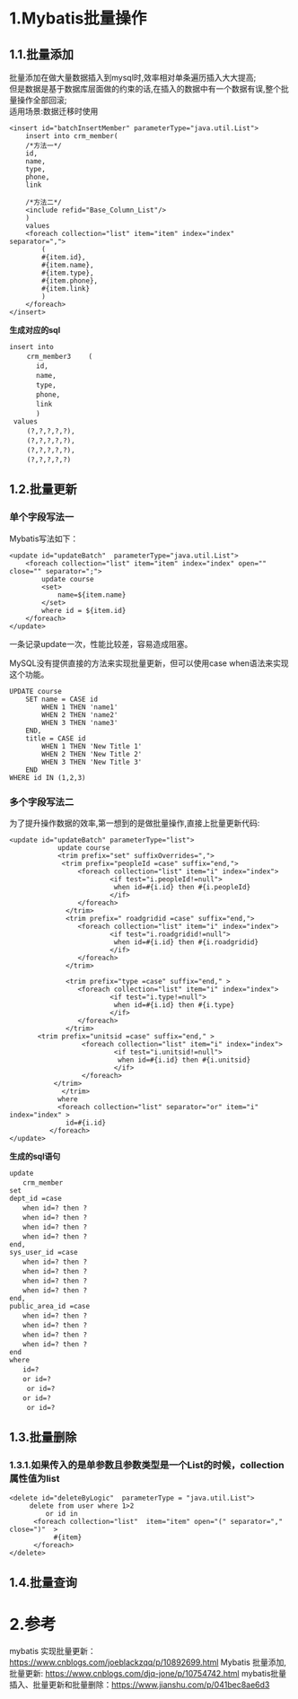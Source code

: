 # 1.Mybatis批量操作

## 1.1.批量添加

批量添加在做大量数据插入到mysql时,效率相对单条遍历插入大大提高;  
但是数据是基于数据库层面做的约束的话,在插入的数据中有一个数据有误,整个批量操作全部回滚;  
适用场景:数据迁移时使用

```
<insert id="batchInsertMember" parameterType="java.util.List">
    insert into crm_member(
    /*方法一*/
    id,
    name,
    type,
    phone,
    link
    
    /*方法二*/
    <include refid="Base_Column_List"/>
    )
    values
    <foreach collection="list" item="item" index="index" separator=",">
        (
        #{item.id},
        #{item.name},
        #{item.type},
        #{item.phone},
        #{item.link}
        )
    </foreach>
</insert>
```

**生成对应的sql**

```
insert into 
 　　crm_member3 　　(
　　　　id, 
　　　　name, 
　　　　type, 
　　　　phone,
　　　　link
　　　　)
 values
 　　(?,?,?,?,?),
 　　(?,?,?,?,?),
 　　(?,?,?,?,?),
 　　(?,?,?,?,?)
```

## 1.2.批量更新
### 单个字段写法一
Mybatis写法如下：

```
<update id="updateBatch"  parameterType="java.util.List">  
    <foreach collection="list" item="item" index="index" open="" close="" separator=";">
        update course
        <set>
            name=${item.name}
        </set>
        where id = ${item.id}
    </foreach>      
</update>
```
一条记录update一次，性能比较差，容易造成阻塞。

MySQL没有提供直接的方法来实现批量更新，但可以使用case when语法来实现这个功能。


```
UPDATE course
    SET name = CASE id 
        WHEN 1 THEN 'name1'
        WHEN 2 THEN 'name2'
        WHEN 3 THEN 'name3'
    END, 
    title = CASE id 
        WHEN 1 THEN 'New Title 1'
        WHEN 2 THEN 'New Title 2'
        WHEN 3 THEN 'New Title 3'
    END
WHERE id IN (1,2,3)
```


### 多个字段写法二
为了提升操作数据的效率,第一想到的是做批量操作,直接上批量更新代码:
```
<update id="updateBatch" parameterType="list">
            update course
            <trim prefix="set" suffixOverrides=",">
             <trim prefix="peopleId =case" suffix="end,">
                 <foreach collection="list" item="i" index="index">
                         <if test="i.peopleId!=null">
                          when id=#{i.id} then #{i.peopleId}
                         </if>
                 </foreach>
              </trim>
              <trim prefix=" roadgridid =case" suffix="end,">
                 <foreach collection="list" item="i" index="index">
                         <if test="i.roadgridid!=null">
                          when id=#{i.id} then #{i.roadgridid}
                         </if>
                 </foreach>
              </trim>
              
              <trim prefix="type =case" suffix="end," >
                 <foreach collection="list" item="i" index="index">
                         <if test="i.type!=null">
                          when id=#{i.id} then #{i.type}
                         </if>
                 </foreach>
              </trim>
       <trim prefix="unitsid =case" suffix="end," >
                  <foreach collection="list" item="i" index="index">
                          <if test="i.unitsid!=null">
                           when id=#{i.id} then #{i.unitsid}
                          </if>
                  </foreach>
           </trim>
             </trim>
            where
            <foreach collection="list" separator="or" item="i" index="index" >
              id=#{i.id}
          </foreach>
</update>
```

**生成的sql语句**

```
update
　　crm_member
set
dept_id =case
　　when id=? then ?
　　when id=? then ?
　　when id=? then ?
　　when id=? then ?
end,
sys_user_id =case
　　when id=? then ?
　　when id=? then ?
　　when id=? then ?
　　when id=? then ?
end,
public_area_id =case
　　when id=? then ?
　　when id=? then ?
　　when id=? then ?
　　when id=? then ?
end
where
　　id=?
　　or id=?
　　 or id=?
　　or id=?
　　 or id=?
```

## 1.3.批量删除

### 1.3.1.如果传入的是单参数且参数类型是一个List的时候，collection属性值为list
```
<delete id="deleteByLogic"  parameterType = "java.util.List">
     delete from user where 1>2
         or id in
      <foreach collection="list"  item="item" open="(" separator="," close=")"  >
           #{item}
      </foreach>
</delete>
```

## 1.4.批量查询


# 2.参考
mybatis 实现批量更新：https://www.cnblogs.com/joeblackzqq/p/10892699.html
Mybatis 批量添加,批量更新: https://www.cnblogs.com/djq-jone/p/10754742.html
mybatis批量插入、批量更新和批量删除：https://www.jianshu.com/p/041bec8ae6d3
